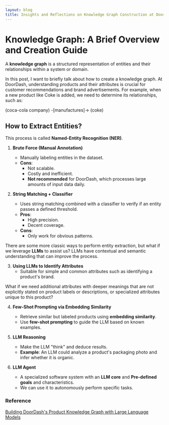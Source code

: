 ```yaml
---
layout: blog
title: Insights and Reflections on Knowledge Graph Construction at DoorDash
---
```

# Knowledge Graph: A Brief Overview and Creation Guide

A **knowledge graph** is a structured representation of entities and their relationships within a system or domain. 

In this post, I want to briefly talk about how to create a knowledge graph. At DoorDash, understanding products and their attributes is crucial for customer recommendations and brand advertisements. For example, when a new product like Coke is added, we need to determine its relationships, such as:

(coca-cola company) -[manufactures]-> (coke)

## How to Extract Entities?

This process is called **Named-Entity Recognition (NER)**.

1. **Brute Force (Manual Annotation)**
   - Manually labeling entities in the dataset.
   - **Cons**:
     - Not scalable.
     - Costly and inefficient.
     - **Not recommended** for DoorDash, which processes large amounts of input data daily.

2. **String Matching + Classifier**
   - Uses string matching combined with a classifier to verify if an entity passes a defined threshold.
   - **Pros**:
     - High precision.
     - Decent coverage.
   - **Cons**:
     - Only work for obvious patterns.

There are some more classic ways to perform entity extraction, but what if we leverage **LLMs** to assist us? LLMs have contextual and semantic understanding that can improve the process.

3. **Using LLMs to Identify Attributes**
   - Suitable for simple and common attributes such as identifying a product's brand.

What if we need additional attributes with deeper meanings that are not explicitly stated on product labels or descriptions, or specialized attributes unique to this product?

4. **Few-Shot Prompting via Embedding Similarity**
   - Retrieve similar but labeled products using **embedding similarity**.
   - Use **few-shot prompting** to guide the LLM based on known examples.

5. **LLM Reasoning**
   - Make the LLM "think" and deduce results.
   - **Example**: An LLM could analyze a product's packaging photo and infer whether it is organic.

6. **LLM Agent**
   - A specialized software system with an **LLM core** and **Pre-defined goals** and characteristics.
   - We can use it to autonomously perform specific tasks.


### Reference

[Building DoorDash's Product Knowledge Graph with Large Language Models](https://careersatdoordash.com/blog/building-doordashs-product-knowledge-graph-with-large-language-models)
